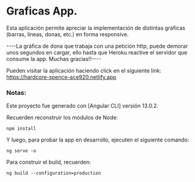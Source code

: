 # Graficas App.

Esta aplicación permite apreciar la implementación de distintas gráficas (barras, líneas, donas, etc.) en forma responsive.

----La gráfica de dona que trabaja con una petición http, puede demorar unos segundos en cargar, ello hasta que Heroku reactive el servidor que consume la app. Muchas gracias!!----

Pueden visitar la aplicación haciendo click en el siguiente link: https://hardcore-spence-ace920.netlify.app

### Notas:

Este proyecto fue generado con [Angular CLI] versión 13.0.2.

Recuerden reconstruir los módulos de Node:

```
npm install
```

Y luego, para probar la app en desarrollo, ejecuten el siguiente comando:

```
ng serve -o
```

Para construir el build, recuerden:

```
ng build --configuration=production
```

